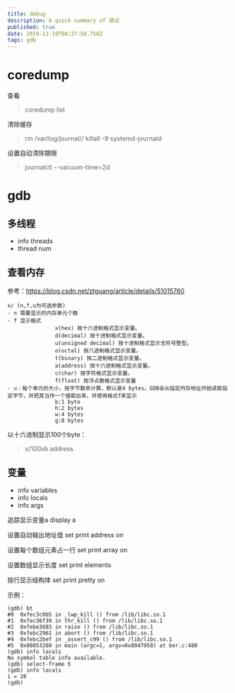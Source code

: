 ```yaml
---
title: debug
description: A quick summary of 调试
published: true
date: 2019-12-19T08:37:58.750Z
tags: gdb
---
```


coredump
===
查看
>coredump list

清除缓存
>rm /var/log/journal/*/*
killall -9 systemd-journald

设置自动清除期限
>journalctl --vacuum-time=2d

gdb
===
多线程
---
- info threads
- thread num

查看内存
---
参考：https://blog.csdn.net/ztguang/article/details/51015760
```
x/ (n,f,u为可选参数)
- n 需要显示的内存单元个数
- f 显示格式
               x(hex) 按十六进制格式显示变量。
               d(decimal) 按十进制格式显示变量。
               u(unsigned decimal) 按十进制格式显示无符号整型。
               o(octal) 按八进制格式显示变量。
               t(binary) 按二进制格式显示变量。
               a(address) 按十六进制格式显示变量。
               c(char) 按字符格式显示变量。
               f(float) 按浮点数格式显示变量
- u：每个单元的大小，按字节数来计算。默认是4 bytes。GDB会从指定内存地址开始读取指定字节，并把其当作一个值取出来，并使用格式f来显示
               b:1 byte
               h:2 bytes
               w:4 bytes
               g:8 bytes
```

以十六进制显示100个byte：
>x/100xb address

变量
---
- info variables 
- info locals
- info args

追踪显示变量a
display a

设置自动输出地址值
set print address on

设置每个数组元素占一行
set print array on

设置数组显示长度
set print elements

按行显示结构体
set print pretty on

示例：
```
(gdb) bt
#0  0xfec3c0b5 in _lwp_kill () from /lib/libc.so.1
#1  0xfec36f39 in thr_kill () from /lib/libc.so.1
#2  0xfebe3603 in raise () from /lib/libc.so.1
#3  0xfebc2961 in abort () from /lib/libc.so.1
#4  0xfebc2bef in _assert_c99 () from /lib/libc.so.1
#5  0x08053260 in main (argc=1, argv=0x8047958) at ber.c:480
(gdb) info locals
No symbol table info available.
(gdb) select-frame 5
(gdb) info locals
i = 28
(gdb) 
```
